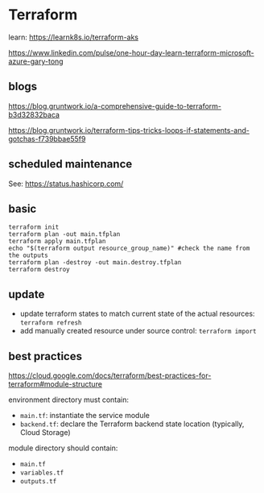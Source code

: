 # Terraform

learn:
https://learnk8s.io/terraform-aks

https://www.linkedin.com/pulse/one-hour-day-learn-terraform-microsoft-azure-gary-tong

## blogs
https://blog.gruntwork.io/a-comprehensive-guide-to-terraform-b3d32832baca

https://blog.gruntwork.io/terraform-tips-tricks-loops-if-statements-and-gotchas-f739bbae55f9

## scheduled maintenance
See: https://status.hashicorp.com/

## basic
```
terraform init
terraform plan -out main.tfplan
terraform apply main.tfplan
echo "$(terraform output resource_group_name)" #check the name from the outputs
terraform plan -destroy -out main.destroy.tfplan
terraform destroy
```

## update
- update terraform states to match current state of the actual resources: `terraform refresh`
- add manually created resource under source control: `terraform import`

## best practices
https://cloud.google.com/docs/terraform/best-practices-for-terraform#module-structure

environment directory must contain:
- `main.tf`: instantiate the service module
- `backend.tf`: declare the Terraform backend state location (typically, Cloud Storage)

module directory should contain:
- `main.tf`
- `variables.tf`
- `outputs.tf`
